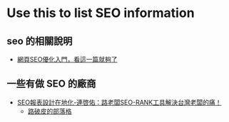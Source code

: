 # Use this to list SEO information

## seo 的相關說明
  * [網頁SEO優化入門，看這一篇就夠了](https://transbiz.com.tw/seo-guide/)

## 一些有做 SEO 的廠商
  * [SEO報表設計在地化-連啓佑：路老闆SEO-RANK工具解決台灣老闆的痛！](https://n.yam.com/Article/20181008162458)
    * [路破皮的部落格](https://blog.lupopi.com/)


